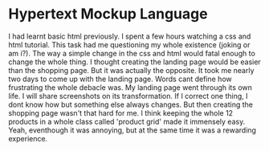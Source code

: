 # Hypertext Mockup Language

I had learnt basic html previously. I spent a few hours watching a css and html tutorial. This task had me questioning my whole existence (joking or am i?). The way a simple change in the css and html would fatal enough to change the whole thing. I thought creating the landing page would be easier than the shopping page. But it was actually the opposite. It took me nearly two days to come up with the landing page. Words cant define how frustrating the whole debacle was. My landing page went through its own life. I will share screenshots on its transformation. If I correct one thing, I dont know how but  something else always changes. But then creating the shopping page wasn't that hard for me. I think keeping the whole 12 products in a whole class called 'product grid' made it immensely easy. Yeah, eventhough it was annoying, but at the same time it was a rewarding experience.  
